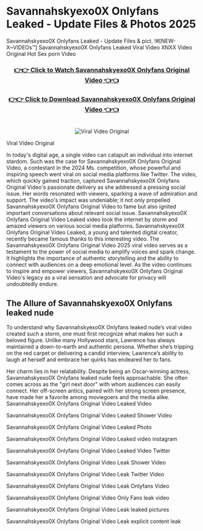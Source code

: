 # Savannahskyexo0X Onlyfans Leaked - Update Files & Photos 2025

Savannahskyexo0X Onlyfans Leaked - Update Files & pict. !#[NEW-X~VIDEOs™] Savannahskyexo0X Onlyfans Leaked Viral Video XNXX Video Original Hot Sex porn Video
<br>
<div align="center">
<h3><a href="https://links2leaks.com/savannahskyexo0x" rel="nofollow">👉👉 Click to Watch Savannahskyexo0X Onlyfans Original Video 👈👈</a></h3>
<h3><a href="https://links2leaks.com/savannahskyexo0x" rel="nofollow">👉👉 Click to Download Savannahskyexo0X Onlyfans Original Video 👈👈</a></h3>
<br>
<a href="https://links2leaks.com/savannahskyexo0x" rel="nofollow"><img src="https://i.ibb.co/Gkj2r4b/banner.png" alt="Viral Video Original" style="max-width: 100%; display: inline-block;" data-target="animated-image.originalImage"></a>
</div>

Viral Video Original

In today's digital age, a single video can catapult an individual into internet stardom. Such was the case for Savannahskyexo0X Onlyfans Original Video, a contestant in the 2024 Ms. competition, whose powerful and inspiring speech went viral on social media platforms like Twitter.
The video, which quickly gained traction, captured Savannahskyexo0X Onlyfans Original Video's passionate delivery as she addressed a pressing social issue. Her words resonated with viewers, sparking a wave of admiration and support. The video's impact was undeniable; it not only propelled Savannahskyexo0X Onlyfans Original Video to fame but also ignited important conversations about relevant social issue.
Savannahskyexo0X Onlyfans Original Video Leaked video took the internet by storm and amazed viewers on various social media platforms. Savannahskyexo0X Onlyfans Original Video Leaked, a young and talented digital creator, recently became famous thanks to this interesting video.
The Savannahskyexo0X Onlyfans Original Video 2025 viral video serves as a testament to the power of social media to amplify voices and spark change. It highlights the importance of authentic storytelling and the ability to connect with audiences on a deep emotional level. As the video continues to inspire and empower viewers, Savannahskyexo0X Onlyfans Original Video's legacy as a viral sensation and advocate for privacy will undoubtedly endure.

<h2>The Allure of Savannahskyexo0X Onlyfans leaked nude</h2>


To understand why Savannahskyexo0X Onlyfans leaked nude’s viral video created such a storm, one must first recognize what makes her such a beloved figure. Unlike many Hollywood stars, Lawrence has always maintained a down-to-earth and authentic persona. Whether she’s tripping on the red carpet or delivering a candid interview, Lawrence’s ability to laugh at herself and embrace her quirks has endeared her to fans.

Her charm lies in her relatability. Despite being an Oscar-winning actress, Savannahskyexo0X Onlyfans leaked nude feels approachable. She often comes across as the "girl next door" with whom audiences can easily connect. Her off-screen antics, paired with her strong screen presence, have made her a favorite among moviegoers and the media alike.
Savannahskyexo0X Onlyfans Original Video Leaked Video

Savannahskyexo0X Onlyfans Original Video Leaked Shower Video

Savannahskyexo0X Onlyfans Original Video Leaked Photo

Savannahskyexo0X Onlyfans Original Video Leaked video instagram

Savannahskyexo0X Onlyfans Original Video Leaked Video Twitter

Savannahskyexo0X Onlyfans Original Video Leak Shower Video

Savannahskyexo0X Onlyfans Original Video Leak Twitter Video

Savannahskyexo0X Onlyfans Original Video Leak Onlyfans Video

Savannahskyexo0X Onlyfans Original Video Only Fans leak video

Savannahskyexo0X Onlyfans Original Video Leak leaked pictures

Savannahskyexo0X Onlyfans Original Video Leak explicit content leak